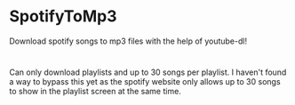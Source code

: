 # SpotifyToMp3
Download spotify songs to mp3 files
with the help of youtube-dl!


#
Can only download playlists and up to 30 songs per playlist.
I haven't found a way to bypass this yet as the spotify website only allows up to 30 songs to show in the playlist screen at the same time.
